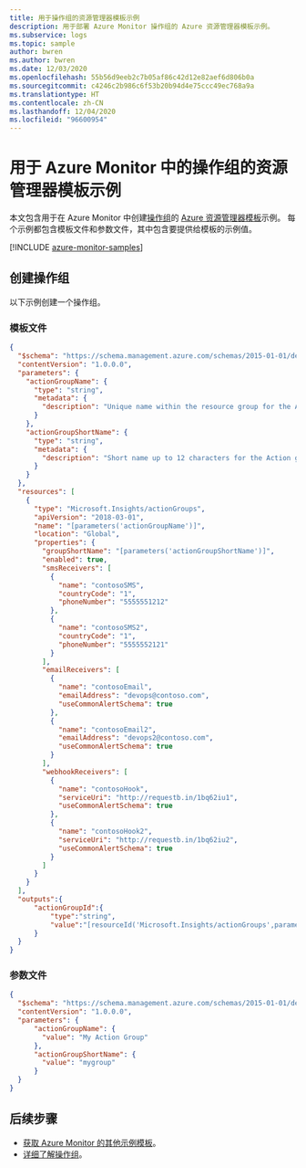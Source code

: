 ```yaml
---
title: 用于操作组的资源管理器模板示例
description: 用于部署 Azure Monitor 操作组的 Azure 资源管理器模板示例。
ms.subservice: logs
ms.topic: sample
author: bwren
ms.author: bwren
ms.date: 12/03/2020
ms.openlocfilehash: 55b56d9eeb2c7b05af86c42d12e82aef6d806b0a
ms.sourcegitcommit: c4246c2b986c6f53b20b94d4e75ccc49ec768a9a
ms.translationtype: HT
ms.contentlocale: zh-CN
ms.lasthandoff: 12/04/2020
ms.locfileid: "96600954"
---
```

# <a name="resource-manager-template-samples-for-action-groups-in-azure-monitor"></a>用于 Azure Monitor 中的操作组的资源管理器模板示例
本文包含用于在 Azure Monitor 中创建[操作组](../platform/action-groups.md)的 [Azure 资源管理器模板](../../azure-resource-manager/templates/template-syntax.md)示例。 每个示例都包含模板文件和参数文件，其中包含要提供给模板的示例值。

[!INCLUDE [azure-monitor-samples](../../../includes/azure-monitor-resource-manager-samples.md)]

## <a name="create-an-action-group"></a>创建操作组
以下示例创建一个操作组。


### <a name="template-file"></a>模板文件

```json
{
  "$schema": "https://schema.management.azure.com/schemas/2015-01-01/deploymentTemplate.json#",
  "contentVersion": "1.0.0.0",
  "parameters": {
    "actionGroupName": {
      "type": "string",
      "metadata": {
        "description": "Unique name within the resource group for the Action group."
      }
    },
    "actionGroupShortName": {
      "type": "string",
      "metadata": {
        "description": "Short name up to 12 characters for the Action group."
      }
    }
  },
  "resources": [
    {
      "type": "Microsoft.Insights/actionGroups",
      "apiVersion": "2018-03-01",
      "name": "[parameters('actionGroupName')]",
      "location": "Global",
      "properties": {
        "groupShortName": "[parameters('actionGroupShortName')]",
        "enabled": true,
        "smsReceivers": [
          {
            "name": "contosoSMS",
            "countryCode": "1",
            "phoneNumber": "5555551212"
          },
          {
            "name": "contosoSMS2",
            "countryCode": "1",
            "phoneNumber": "5555552121"
          }
        ],
        "emailReceivers": [
          {
            "name": "contosoEmail",
            "emailAddress": "devops@contoso.com",
            "useCommonAlertSchema": true
          },
          {
            "name": "contosoEmail2",
            "emailAddress": "devops2@contoso.com",
            "useCommonAlertSchema": true
          }
        ],
        "webhookReceivers": [
          {
            "name": "contosoHook",
            "serviceUri": "http://requestb.in/1bq62iu1",
            "useCommonAlertSchema": true
          },
          {
            "name": "contosoHook2",
            "serviceUri": "http://requestb.in/1bq62iu2",
            "useCommonAlertSchema": true
          }
        ]
      }
    }
  ],
  "outputs":{
      "actionGroupId":{
          "type":"string",
          "value":"[resourceId('Microsoft.Insights/actionGroups',parameters('actionGroupName'))]"
      }
  }
}
```

### <a name="parameter-file"></a>参数文件

```json
{
  "$schema": "https://schema.management.azure.com/schemas/2015-01-01/deploymentParameters.json#",
  "contentVersion": "1.0.0.0",
  "parameters": {
      "actionGroupName": {
        "value": "My Action Group"
      },
      "actionGroupShortName": {
        "value": "mygroup"
      }
  }
}
```



## <a name="next-steps"></a>后续步骤

* [获取 Azure Monitor 的其他示例模板](resource-manager-samples.md)。
* [详细了解操作组](../platform/action-groups.md)。

